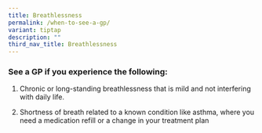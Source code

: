 ```yaml
---
title: Breathlessness
permalink: /when-to-see-a-gp/
variant: tiptap
description: ""
third_nav_title: Breathlessness
---
```

<h3>See a GP if you experience the following:</h3>
<p></p>
<ol data-tight="true" class="tight">
<li>
<p>Chronic or long-standing breathlessness that is mild and not interfering
with daily life.</p>
</li>
<li>
<p>Shortness of breath related to a known condition like asthma, where you
need a medication refill or a change in your treatment plan</p>
</li>
</ol>
<p></p>
<p></p>